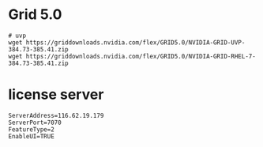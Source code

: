 # Grid 5.0
```
# uvp
wget https://griddownloads.nvidia.com/flex/GRID5.0/NVIDIA-GRID-UVP-384.73-385.41.zip
wget https://griddownloads.nvidia.com/flex/GRID5.0/NVIDIA-GRID-RHEL-7-384.73-385.41.zip
```

# license server
```
ServerAddress=116.62.19.179
ServerPort=7070 
FeatureType=2
EnableUI=TRUE
```
